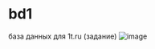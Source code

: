 # bd1
база данных для 1t.ru (задание)
![image](https://github.com/OlgaTanchenko/bd1/assets/145984646/60c698bb-2fc2-47f3-9889-3f6517a6e1cb)
